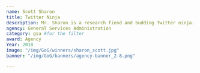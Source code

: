 ```yaml
---
name: Scott Sharon
title: Twitter Ninja
description: Mr. Sharon is a research fiend and budding Twitter ninja. He enjoys health food, hiking, and toothpicks.
agency: General Services Administration
category: gsa #for the filter
award: Agency
Year: 2018
image: "/img/GoG/winners/sharon_scott.jpg"
banner: "/img/GoG/banners/agency-banner_2-8.png"

---
```

